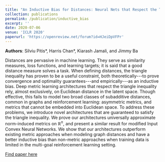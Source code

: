 ```yaml
---
title: "An Inductive Bias for Distances: Neural Nets that Respect the Triangle Inequality"
collection: publications
permalink: /publication/inductive_bias
excerpt: ''
date: 2020-07-06
venue: 'ICLR 2020'
paperurl: 'https://openreview.net/forum?id=HJeiDpVFPr'
---
```

**Authors**: Silviu Pitis*, Harris Chan*, Kiarash Jamali, and Jimmy Ba

Distances are pervasive in machine learning. They serve as similarity measures, loss functions, and learning targets; it is said that a good distance measure solves a task. When defining distances, the triangle inequality has proven to be a useful constraint, both theoretically---to prove convergence and optimality guarantees---and empirically---as an inductive bias. Deep metric learning architectures that respect the triangle inequality rely, almost exclusively, on Euclidean distance in the latent space. Though effective, this fails to model two broad classes of subadditive distances, common in graphs and reinforcement learning: asymmetric metrics, and metrics that cannot be embedded into Euclidean space. To address these problems, we introduce novel architectures that are guaranteed to satisfy the triangle inequality. We prove our architectures universally approximate norm-induced metrics on $\mathbb{R}^n$, and present a similar result for modified Input Convex Neural Networks. We show that our architectures outperform existing metric approaches when modeling graph distances and have a better inductive bias than non-metric approaches when training data is limited in the multi-goal reinforcement learning setting.

[Find paper here](https://openreview.net/pdf?id=HJeiDpVFPr)